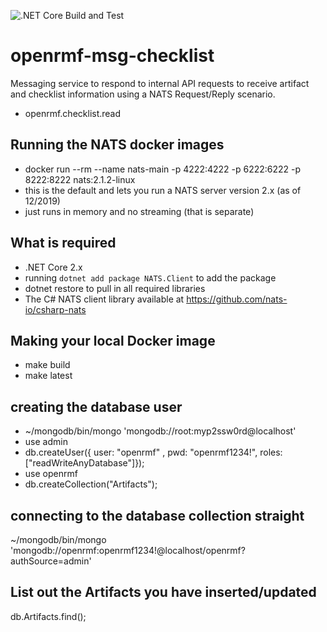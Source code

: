 ![.NET Core Build and Test](https://github.com/Cingulara/openrmf-msg-checklist/workflows/.NET%20Core%20Build%20and%20Test/badge.svg)

# openrmf-msg-checklist
Messaging service to respond to internal API requests to receive artifact and checklist information using a NATS Request/Reply scenario.
* openrmf.checklist.read

## Running the NATS docker images
* docker run --rm --name nats-main -p 4222:4222 -p 6222:6222 -p 8222:8222 nats:2.1.2-linux
* this is the default and lets you run a NATS server version 2.x (as of 12/2019)
* just runs in memory and no streaming (that is separate)

## What is required
* .NET Core 2.x
* running `dotnet add package NATS.Client` to add the package
* dotnet restore to pull in all required libraries
* The C# NATS client library available at https://github.com/nats-io/csharp-nats

## Making your local Docker image
* make build
* make latest

## creating the database user
* ~/mongodb/bin/mongo 'mongodb://root:myp2ssw0rd@localhost'
* use admin
* db.createUser({ user: "openrmf" , pwd: "openrmf1234!", roles: ["readWriteAnyDatabase"]});
* use openrmf
* db.createCollection("Artifacts");

## connecting to the database collection straight
~/mongodb/bin/mongo 'mongodb://openrmf:openrmf1234!@localhost/openrmf?authSource=admin'

## List out the Artifacts you have inserted/updated
db.Artifacts.find();
